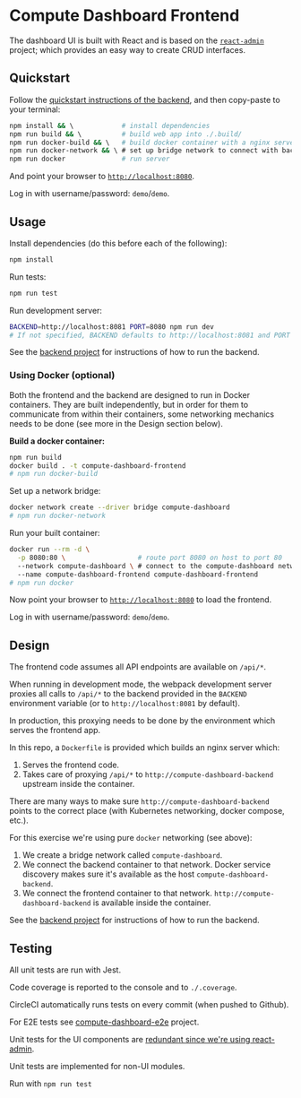 # Compute Dashboard Frontend

The dashboard UI is built with React and is based on the
[`react-admin`](https://github.com/marmelab/react-admin) project;
which provides an easy way to create CRUD interfaces.

## Quickstart

Follow the [quickstart instructions of the backend](https://github.com/EyalAr/compute-dashboard-backend#quickstart),
and then copy-paste to your terminal:

```sh
npm install && \            # install dependencies
npm run build && \          # build web app into ./.build/
npm run docker-build && \   # build docker container with a nginx server
npm run docker-network && \ # set up bridge network to connect with backend
npm run docker              # run server
```

And point your browser to [`http://localhost:8080`](http://localhost:8080).

Log in with username/password: `demo`/`demo`.

## Usage

Install dependencies (do this before each of the following):

```sh
npm install
```

Run tests:

```sh
npm run test
```

Run development server:

```sh
BACKEND=http://localhost:8081 PORT=8080 npm run dev
# If not specified, BACKEND defaults to http://localhost:8081 and PORT to 8080
```

See the [backend project](https://github.com/EyalAr/compute-dashboard-backend)
for instructions of how to run the backend.

### Using Docker (optional)

Both the frontend and the backend are designed to run in Docker containers.
They are built independently, but in order for them to communicate from within
their containers, some networking mechanics needs to be done (see more in the
Design section below).

**Build a docker container:**

```sh
npm run build
docker build . -t compute-dashboard-frontend
# npm run docker-build
```

Set up a network bridge:

```sh
docker network create --driver bridge compute-dashboard
# npm run docker-network
```

Run your built container:

```sh
docker run --rm -d \
  -p 8080:80 \                  # route port 8080 on host to port 80
  --network compute-dashboard \ # connect to the compute-dashboard network
  --name compute-dashboard-frontend compute-dashboard-frontend
# npm run docker
```

Now point your browser to [`http://localhost:8080`](http://localhost:8080) to
load the frontend.

Log in with username/password: `demo`/`demo`.

## Design

The frontend code assumes all API endpoints are available on `/api/*`.

When running in development mode, the webpack development server proxies all
calls to `/api/*` to the backend provided in the `BACKEND` environment variable
(or to `http://localhost:8081` by default).

In production, this proxying needs to be done by the environment which serves
the frontend app.

In this repo, a `Dockerfile` is provided which builds an nginx server which:

1. Serves the frontend code.
2. Takes care of proxying `/api/*` to `http://compute-dashboard-backend`
   upstream inside the container.

There are many ways to make sure `http://compute-dashboard-backend` points to
the correct place (with Kubernetes networking, docker compose, etc.).

For this exercise we're using pure `docker` networking (see above):

1. We create a bridge network called `compute-dashboard`.
2. We connect the backend container to that network. Docker service discovery
   makes sure it's available as the host `compute-dashboard-backend`.
3. We connect the frontend container to that network.
   `http://compute-dashboard-backend` is available inside the container.

See the [backend project](https://github.com/EyalAr/compute-dashboard-backend)
for instructions of how to run the backend.

## Testing

All unit tests are run with Jest.

Code coverage is reported to the console and to `./.coverage`.

CircleCI automatically runs tests on every commit (when pushed to Github).

For E2E tests see [compute-dashboard-e2e](https://github.com/EyalAr/compute-dashboard-e2e)
project.

Unit tests for the UI components are [redundant since we're using react-admin](https://marmelab.com/react-admin/UnitTesting.html).

Unit tests are implemented for non-UI modules.

Run with `npm run test`
